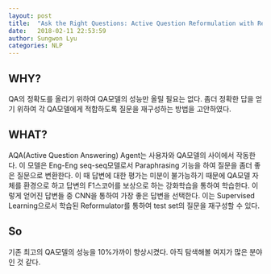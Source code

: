 ```yaml
---
layout: post
title:  "Ask the Right Questions: Active Question Reformulation with Reinforcement Learning"
date:   2018-02-11 22:53:59
author: Sungwon Lyu
categories: NLP
---
```

## WHY? 
QA의 정확도를 올리기 위하여 QA모델의 성능만 올릴 필요는 없다. 좀더 정확한 답을 얻기 위하여 각 QA모델에게 적합하도록 질문을 재구성하는 방법을 고안하였다. 

## WHAT?
AQA(Active Question Answering) Agent는 사용자와 QA모델의 사이에서 작동한다. 이 모델은 Eng-Eng seq-seq모델로서 Paraphrasing 기능을 하여 질문을 좀더 좋은 질문으로 변환한다. 이 때 답변에 대한 평가는 미분이 불가능하기 때문에 QA모델 자체를 환경으로 하고 답변의 F1스코어를 보상으로 하는 강화학습을 통하여 학습한다. 이렇게 얻어진 답변들 중 CNN을 통하여 가장 좋은 답변을 선택한다. 이는 Supervised Learning으로서 학습된 Reformulator를 통하여 test set의 질문을 재구성할 수 있다. 

## So
기존 최고의 QA모델의 성능을 10%가까이 향상시켰다. 아직 탐색해볼 여지가 많은 분야인 것 같다. 
